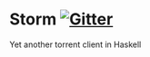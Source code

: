 # Storm [![Gitter](https://badges.gitter.im/jaseemabid/storm.svg)](https://gitter.im/jaseemabid/storm?utm_source=badge&utm_medium=badge&utm_campaign=pr-badge&utm_content=badge)

Yet another torrent client in Haskell
